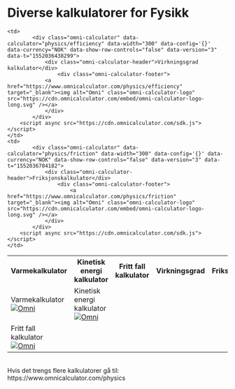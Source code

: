 # Diverse kalkulatorer for Fysikk




<table style="width:100%">
  <tr>
    <th> Varmekalkulator</th>
    <th> Kinetisk energi kalkulator</th> 
    <th> Fritt fall kalkulator</th>
    <th> Virkningsgrad </th>
    <th> Friksjon </th>
  </tr>
  <tr>
    <td> 
        <div class="omni-calculator" data-calculator="physics/specific-heat" data-width="300" data-config='{}' data-currency="NOK" data-        show-row-controls="false" data-version="3" data-t="1552036298009"> <div class="omni-calculator-header">Varmekalkulator</div>
            <div class="omni-calculator-footer">
                <a href="https://www.omnicalculator.com/physics/specific-heat" target="_blank"><img alt="Omni" class="omni-calculator-logo" src="https://cdn.omnicalculator.com/embed/omni-calculator-logo-long.svg" /></a>
        </div>
    </div>
        <script async src="https://cdn.omnicalculator.com/sdk.js"></script>  
</td>
    <td> 
            <div class="omni-calculator" data-calculator="physics/kinetic-energy" data-width="300" data-config='{}' data-currency="NOK" data-show-row-controls="false" data-version="3" data-t="1552037553715">
                <div class="omni-calculator-header">Kinetisk energi kalkulator</div>
                <div class="omni-calculator-footer">
                  <a href="https://www.omnicalculator.com/physics/kinetic-energy" target="_blank"><img alt="Omni" class="omni-calculator-logo" src="https://cdn.omnicalculator.com/embed/omni-calculator-logo-long.svg" /></a>
                </div>
              </div>
              <script async src="https://cdn.omnicalculator.com/sdk.js"></script>
    </td>

    <td>
            <div class="omni-calculator" data-calculator="physics/efficiency" data-width="300" data-config='{}' data-currency="NOK" data-show-row-controls="false" data-version="3" data-t="1552036438299">
                <div class="omni-calculator-header">Virkningsgrad kalkulator</div>
                    <div class="omni-calculator-footer">
                <a href="https://www.omnicalculator.com/physics/efficiency" target="_blank"><img alt="Omni" class="omni-calculator-logo" src="https://cdn.omnicalculator.com/embed/omni-calculator-logo-long.svg" /></a>
                </div>
            </div>
        <script async src="https://cdn.omnicalculator.com/sdk.js"></script>
    </td>
    <td>
            <div class="omni-calculator" data-calculator="physics/friction" data-width="300" data-config='{}' data-currency="NOK" data-show-row-controls="false" data-version="3" data-t="1552036704182">
                <div class="omni-calculator-header">Friksjonskalkulator</div>
                    <div class="omni-calculator-footer">
                        <a href="https://www.omnicalculator.com/physics/friction" target="_blank"><img alt="Omni" class="omni-calculator-logo" src="https://cdn.omnicalculator.com/embed/omni-calculator-logo-long.svg" /></a>
                </div>
            </div>
        <script async src="https://cdn.omnicalculator.com/sdk.js"></script>
    </td>
    
  </tr>
  <tr>
  <td>
            <div class="omni-calculator" data-calculator="physics/free-fall" data-width="300" data-config='{}' data-currency="NOK" data-  show-row-controls="false" data-version="3" data-t="1552037351404">
            <div class="omni-calculator-header">Fritt fall kalkulator</div>
                <div class="omni-calculator-footer">
                <a href="https://www.omnicalculator.com/physics/free-fall" target="_blank"><img alt="Omni" class="omni-calculator-logo" src="https://cdn.omnicalculator.com/embed/omni-calculator-logo-long.svg" /></a>
            </div>
        </div>
        <script async src="https://cdn.omnicalculator.com/sdk.js"></script> 
  </td>
  </tr>
</table>


<br>
Hvis det trengs flere kalkulatorer gå til: https://www.omnicalculator.com/physics 
